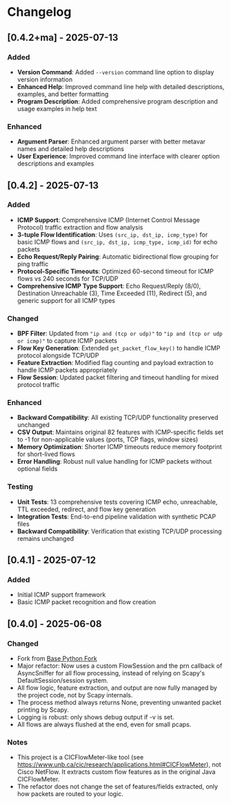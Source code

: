 # Changelog

## [0.4.2+ma] - 2025-07-13
### Added
- **Version Command**: Added `--version` command line option to display version information
- **Enhanced Help**: Improved command line help with detailed descriptions, examples, and better formatting
- **Program Description**: Added comprehensive program description and usage examples in help text

### Enhanced
- **Argument Parser**: Enhanced argument parser with better metavar names and detailed help descriptions
- **User Experience**: Improved command line interface with clearer option descriptions and examples

## [0.4.2] - 2025-07-13
### Added
- **ICMP Support**: Comprehensive ICMP (Internet Control Message Protocol) traffic extraction and flow analysis
- **3-tuple Flow Identification**: Uses `(src_ip, dst_ip, icmp_type)` for basic ICMP flows and `(src_ip, dst_ip, icmp_type, icmp_id)` for echo packets
- **Echo Request/Reply Pairing**: Automatic bidirectional flow grouping for ping traffic
- **Protocol-Specific Timeouts**: Optimized 60-second timeout for ICMP flows vs 240 seconds for TCP/UDP
- **Comprehensive ICMP Type Support**: Echo Request/Reply (8/0), Destination Unreachable (3), Time Exceeded (11), Redirect (5), and generic support for all ICMP types

### Changed
- **BPF Filter**: Updated from `"ip and (tcp or udp)"` to `"ip and (tcp or udp or icmp)"` to capture ICMP packets
- **Flow Key Generation**: Extended `get_packet_flow_key()` to handle ICMP protocol alongside TCP/UDP
- **Feature Extraction**: Modified flag counting and payload extraction to handle ICMP packets appropriately
- **Flow Session**: Updated packet filtering and timeout handling for mixed protocol traffic

### Enhanced
- **Backward Compatibility**: All existing TCP/UDP functionality preserved unchanged
- **CSV Output**: Maintains original 82 features with ICMP-specific fields set to -1 for non-applicable values (ports, TCP flags, window sizes)
- **Memory Optimization**: Shorter ICMP timeouts reduce memory footprint for short-lived flows
- **Error Handling**: Robust null value handling for ICMP packets without optional fields

### Testing
- **Unit Tests**: 13 comprehensive tests covering ICMP echo, unreachable, TTL exceeded, redirect, and flow key generation
- **Integration Tests**: End-to-end pipeline validation with synthetic PCAP files
- **Backward Compatibility**: Verification that existing TCP/UDP processing remains unchanged

## [0.4.1] - 2025-07-12
### Added
- Initial ICMP support framework
- Basic ICMP packet recognition and flow creation

## [0.4.0] - 2025-06-08
### Changed
- Fork from [Base Python Fork](https://github.com/hieulw/cicflowmeter)
- Major refactor: Now uses a custom FlowSession and the prn callback of AsyncSniffer for all flow processing, instead of relying on Scapy's DefaultSession/session system.
- All flow logic, feature extraction, and output are now fully managed by the project code, not by Scapy internals.
- The process method always returns None, preventing unwanted packet printing by Scapy.
- Logging is robust: only shows debug output if -v is set.
- All flows are always flushed at the end, even for small pcaps.

### Notes
- This project is a CICFlowMeter-like tool (see https://www.unb.ca/cic/research/applications.html#CICFlowMeter), not Cisco NetFlow. It extracts custom flow features as in the original Java CICFlowMeter.
- The refactor does not change the set of features/fields extracted, only how packets are routed to your logic.
